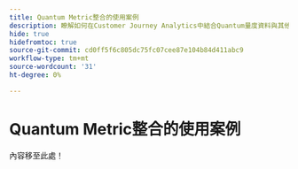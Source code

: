 ```yaml
---
title: Quantum Metric整合的使用案例
description: 瞭解如何在Customer Journey Analytics中結合Quantum量度資料與其他資料。
hide: true
hidefromtoc: true
source-git-commit: cd0ff5f6c805dc75fc07cee87e104b84d411abc9
workflow-type: tm+mt
source-wordcount: '31'
ht-degree: 0%

---
```


# Quantum Metric整合的使用案例

內容移至此處！
